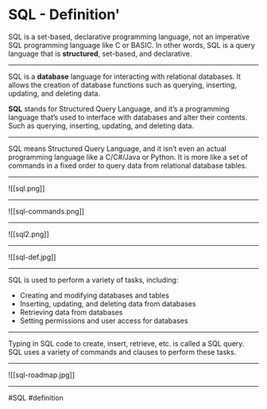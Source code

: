 # SQL - Definition'

SQL is a set-based, declarative programming language, not an imperative SQL programming language like C or BASIC. In other words, SQL is a query language that is **structured**, set-based, and declarative.
***
SQL is a **database** language for interacting with relational databases. It allows the creation of database functions such as querying, inserting, updating, and deleting data.

**SQL** stands for Structured Query Language, and it’s a programming language that’s used to interface with databases and alter their contents. Such as querying, inserting, updating, and deleting data.
***
SQL means Structured Query Language, and it isn’t even an actual programming language like a C/C#/Java or Python. It is more like a set of commands in a fixed order to query data from relational database tables.
***
![[sql.png]]
***
![[sql-commands.png]]
***

![[sql2.png]]
***
![[sql-def.jpg]]
***
SQL is used to perform a variety of tasks, including:

-   Creating and modifying databases and tables
-   Inserting, updating, and deleting data from databases
-   Retrieving data from databases
-   Setting permissions and user access for databases
***
Typing in SQL code to create, insert, retrieve, etc. is called a SQL query. SQL uses a variety of commands and clauses to perform these tasks.
***
![[sql-roadmap.jpg]]
***


#SQL #definition 